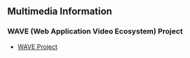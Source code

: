 ## Multimedia Information






### WAVE (Web Application Video Ecosystem) Project 
- [WAVE Project](https://cta.tech/Research-Standards/Standards-Documents/WAVE-Project/WAVE-Project.aspx)

